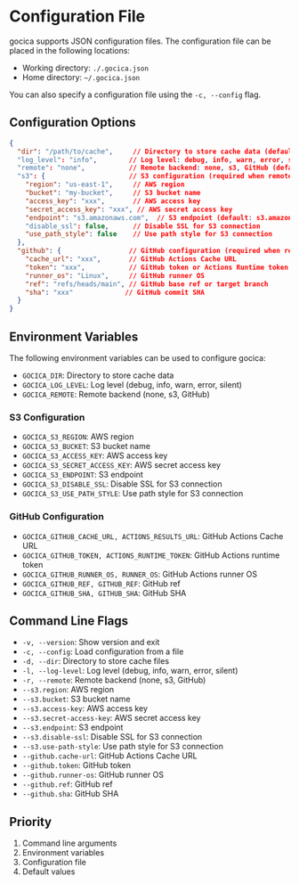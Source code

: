 # Configuration File

gocica supports JSON configuration files. The configuration file can be placed in the following locations:

- Working directory: `./.gocica.json`
- Home directory: `~/.gocica.json`

You can also specify a configuration file using the `-c, --config` flag.

## Configuration Options

```json
{
  "dir": "/path/to/cache",     // Directory to store cache data (default: OS-specific cache directory)
  "log_level": "info",        // Log level: debug, info, warn, error, silent (default: info)
  "remote": "none",           // Remote backend: none, s3, GitHub (default: none)
  "s3": {                     // S3 configuration (required when remote=s3)
    "region": "us-east-1",     // AWS region
    "bucket": "my-bucket",     // S3 bucket name
    "access_key": "xxx",       // AWS access key
    "secret_access_key": "xxx", // AWS secret access key
    "endpoint": "s3.amazonaws.com",  // S3 endpoint (default: s3.amazonaws.com)
    "disable_ssl": false,      // Disable SSL for S3 connection
    "use_path_style": false    // Use path style for S3 connection
  },
  "github": {                 // GitHub configuration (required when remote=GitHub)
    "cache_url": "xxx",       // GitHub Actions Cache URL
    "token": "xxx",           // GitHub token or Actions Runtime token
    "runner_os": "Linux",     // GitHub runner OS
    "ref": "refs/heads/main", // GitHub base ref or target branch
    "sha": "xxx"             // GitHub commit SHA
  }
}
```

## Environment Variables

The following environment variables can be used to configure gocica:

- `GOCICA_DIR`: Directory to store cache data
- `GOCICA_LOG_LEVEL`: Log level (debug, info, warn, error, silent)
- `GOCICA_REMOTE`: Remote backend (none, s3, GitHub)

### S3 Configuration
- `GOCICA_S3_REGION`: AWS region
- `GOCICA_S3_BUCKET`: S3 bucket name
- `GOCICA_S3_ACCESS_KEY`: AWS access key
- `GOCICA_S3_SECRET_ACCESS_KEY`: AWS secret access key
- `GOCICA_S3_ENDPOINT`: S3 endpoint
- `GOCICA_S3_DISABLE_SSL`: Disable SSL for S3 connection
- `GOCICA_S3_USE_PATH_STYLE`: Use path style for S3 connection

### GitHub Configuration
- `GOCICA_GITHUB_CACHE_URL, ACTIONS_RESULTS_URL`: GitHub Actions Cache URL
- `GOCICA_GITHUB_TOKEN, ACTIONS_RUNTIME_TOKEN`: GitHub Actions runtime token
- `GOCICA_GITHUB_RUNNER_OS, RUNNER_OS`: GitHub Actions runner OS
- `GOCICA_GITHUB_REF, GITHUB_REF`: GitHub ref
- `GOCICA_GITHUB_SHA, GITHUB_SHA`: GitHub SHA

## Command Line Flags

- `-v, --version`: Show version and exit
- `-c, --config`: Load configuration from a file
- `-d, --dir`: Directory to store cache files
- `-l, --log-level`: Log level (debug, info, warn, error, silent)
- `-r, --remote`: Remote backend (none, s3, GitHub)
- `--s3.region`: AWS region
- `--s3.bucket`: S3 bucket name
- `--s3.access-key`: AWS access key
- `--s3.secret-access-key`: AWS secret access key
- `--s3.endpoint`: S3 endpoint
- `--s3.disable-ssl`: Disable SSL for S3 connection
- `--s3.use-path-style`: Use path style for S3 connection
- `--github.cache-url`: GitHub Actions Cache URL
- `--github.token`: GitHub token
- `--github.runner-os`: GitHub runner OS
- `--github.ref`: GitHub ref
- `--github.sha`: GitHub SHA

## Priority

1. Command line arguments
2. Environment variables
3. Configuration file
4. Default values